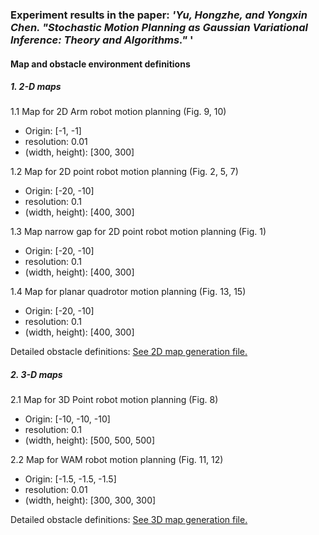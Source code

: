 ### Experiment results in the paper: ***'Yu, Hongzhe, and Yongxin Chen. "Stochastic Motion Planning as Gaussian Variational Inference: Theory and Algorithms."*** ' 

#### Map and obstacle environment definitions

##### 1. 2-D maps

1.1 Map for 2D Arm robot motion planning (Fig. 9, 10)
* Origin: [-1, -1] 
* resolution: 0.01
* (width, height): [300, 300]

1.2 Map for 2D point robot motion planning (Fig. 2, 5, 7)
* Origin: [-20, -10] 
* resolution: 0.1
* (width, height): [400, 300]

1.3 Map narrow gap for 2D point robot motion planning (Fig. 1)
* Origin: [-20, -10] 
* resolution: 0.1
* (width, height): [400, 300]

1.4 Map for planar quadrotor motion planning (Fig. 13, 15)
* Origin: [-20, -10] 
* resolution: 0.1
* (width, height): [400, 300]

Detailed obstacle definitions: [See 2D map generation file.](https://github.com/hzyu17/VIMP/blob/paper_experiment_results/matlab_helpers/tools/2dpR/generate2Ddataset_1.m)

##### 2. 3-D maps
2.1 Map for 3D Point robot motion planning (Fig. 8)
* Origin: [-10, -10, -10] 
* resolution: 0.1
* (width, height): [500, 500, 500]

2.2 Map for WAM robot motion planning (Fig. 11, 12)
* Origin: [-1.5, -1.5, -1.5] 
* resolution: 0.01
* (width, height): [300, 300, 300]

Detailed obstacle definitions: [See 3D map generation file.](https://github.com/hzyu17/VIMP/blob/paper_experiment_results/matlab_helpers/tools/generate3Ddataset_1.m)